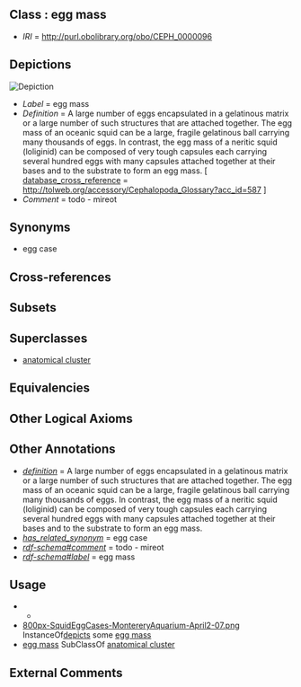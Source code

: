 
## Class : egg mass

 * *IRI* = http://purl.obolibrary.org/obo/CEPH_0000096

## Depictions

![Depiction](http://upload.wikimedia.org/wikipedia/commons/thumb/3/33/SquidEggCases-MontereryAquarium-April2-07.png/800px-SquidEggCases-MontereryAquarium-April2-07.png)
 * *Label* = egg mass
 * *Definition* = A large number of eggs encapsulated in a gelatinous matrix or a large number of such structures that are attached together. The egg mass of an oceanic squid can be a large, fragile gelatinous ball carrying many thousands of eggs. In contrast, the egg mass of a neritic squid (loliginid) can be composed of very tough capsules each carrying several hundred eggs with many capsules attached together at their bases and to the substrate to form an egg mass. [ [database_cross_reference](../../ef/oboInOwl#hasDbXref.md) = http://tolweb.org/accessory/Cephalopoda_Glossary?acc_id=587 ]
 * *Comment* = todo - mireot

## Synonyms

 * egg case

## Cross-references


## Subsets


## Superclasses

 * [anatomical cluster](../../UBERON/77/UBERON_0000477.md)

## Equivalencies


## Other Logical Axioms


## Other Annotations

 * *[definition](../../IAO/15/IAO_0000115.md)* = A large number of eggs encapsulated in a gelatinous matrix or a large number of such structures that are attached together. The egg mass of an oceanic squid can be a large, fragile gelatinous ball carrying many thousands of eggs. In contrast, the egg mass of a neritic squid (loliginid) can be composed of very tough capsules each carrying several hundred eggs with many capsules attached together at their bases and to the substrate to form an egg mass.
 * *[has_related_synonym](../../ym/oboInOwl#hasRelatedSynonym.md)* = egg case
 * *[rdf-schema#comment](../../nt/rdf-schema#comment.md)* = todo - mireot
 * *[rdf-schema#label](../../el/rdf-schema#label.md)* = egg mass

## Usage

 * -
 * [800px-SquidEggCases-MontereryAquarium-April2-07.png](../../ng/800px-SquidEggCases-MontereryAquarium-April2-07.png.md) InstanceOf[depicts](../../ts/depicts.md) some [egg mass](../../CEPH/96/CEPH_0000096.md)
 * [egg mass](../../CEPH/96/CEPH_0000096.md) SubClassOf [anatomical cluster](../../UBERON/77/UBERON_0000477.md)

## External Comments

